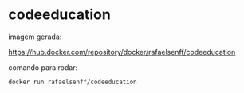 # codeeducation

imagem gerada:

https://hub.docker.com/repository/docker/rafaelsenff/codeeducation

comando para rodar: 

```sh
docker run rafaelsenff/codeeducation
```


